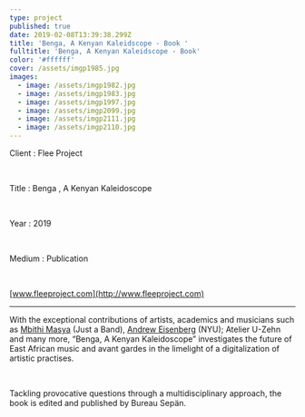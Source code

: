 ```yaml
---
type: project
published: true
date: 2019-02-08T13:39:38.299Z
title: 'Benga, A Kenyan Kaleidscope - Book '
fulltitle: 'Benga, A Kenyan Kaleidscope - Book'
color: '#ffffff'
cover: /assets/imgp1985.jpg
images:
  - image: /assets/imgp1982.jpg
  - image: /assets/imgp1983.jpg
  - image: /assets/imgp1997.jpg
  - image: /assets/imgp2099.jpg
  - image: /assets/imgp2111.jpg
  - image: /assets/imgp2110.jpg
---
```

Client : Flee Project

<br/>

Title : Benga , A Kenyan Kaleidoscope

<br/>

Year : 2019

<br/>

Medium : Publication

<br/>

[www.fleeproject.com](http://www.fleeproject.com)

- - -

With the exceptional contributions of artists, academics and musicians such as [Mbithi Masya](http://www.mbithi.co/about) (Just a Band), [Andrew Eisenberg](https://www.nyu.edu/) (NYU); Atelier U-Zehn and many more, “Benga, A Kenyan Kaleidoscope” investigates the future of East African music and avant gardes in the limelight of a digitalization of artistic practises. 

<br/>

Tackling provocative questions through a multidisciplinary approach, the book is edited and published by Bureau Sepän.

